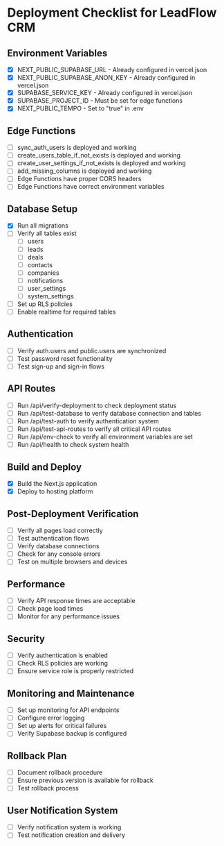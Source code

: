 # Deployment Checklist for LeadFlow CRM

## Environment Variables
- [x] NEXT_PUBLIC_SUPABASE_URL - Already configured in vercel.json
- [x] NEXT_PUBLIC_SUPABASE_ANON_KEY - Already configured in vercel.json
- [x] SUPABASE_SERVICE_KEY - Already configured in vercel.json
- [x] SUPABASE_PROJECT_ID - Must be set for edge functions
- [x] NEXT_PUBLIC_TEMPO - Set to "true" in .env

## Edge Functions
- [ ] sync_auth_users is deployed and working
- [ ] create_users_table_if_not_exists is deployed and working
- [ ] create_user_settings_if_not_exists is deployed and working
- [ ] add_missing_columns is deployed and working
- [ ] Edge Functions have proper CORS headers
- [ ] Edge Functions have correct environment variables

## Database Setup
- [x] Run all migrations
- [ ] Verify all tables exist
  - [ ] users
  - [ ] leads
  - [ ] deals
  - [ ] contacts
  - [ ] companies
  - [ ] notifications
  - [ ] user_settings
  - [ ] system_settings
- [ ] Set up RLS policies
- [ ] Enable realtime for required tables

## Authentication
- [ ] Verify auth.users and public.users are synchronized
- [ ] Test password reset functionality
- [ ] Test sign-up and sign-in flows

## API Routes
- [ ] Run /api/verify-deployment to check deployment status
- [ ] Run /api/test-database to verify database connection and tables
- [ ] Run /api/test-auth to verify authentication system
- [ ] Run /api/test-api-routes to verify all critical API routes
- [ ] Run /api/env-check to verify all environment variables are set
- [ ] Run /api/health to check system health

## Build and Deploy
- [x] Build the Next.js application
- [x] Deploy to hosting platform

## Post-Deployment Verification
- [ ] Verify all pages load correctly
- [ ] Test authentication flows
- [ ] Verify database connections
- [ ] Check for any console errors
- [ ] Test on multiple browsers and devices

## Performance
- [ ] Verify API response times are acceptable
- [ ] Check page load times
- [ ] Monitor for any performance issues

## Security
- [ ] Verify authentication is enabled
- [ ] Check RLS policies are working
- [ ] Ensure service role is properly restricted

## Monitoring and Maintenance
- [ ] Set up monitoring for API endpoints
- [ ] Configure error logging
- [ ] Set up alerts for critical failures
- [ ] Verify Supabase backup is configured

## Rollback Plan
- [ ] Document rollback procedure
- [ ] Ensure previous version is available for rollback
- [ ] Test rollback process

## User Notification System
- [ ] Verify notification system is working
- [ ] Test notification creation and delivery
